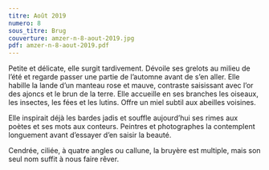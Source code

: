 ```yaml
---
titre: Août 2019
numero: 8
sous_titre: Brug
couverture: amzer-n-8-aout-2019.jpg
pdf: amzer-n-8-aout-2019.pdf
---
```

Petite et délicate, elle surgit tardivement. Dévoile ses grelots au milieu de l’été et regarde passer une partie de l’automne avant de s’en aller. Elle habille la lande d’un manteau rose et mauve, contraste saisissant avec l’or des ajoncs et le brun de la terre. Elle accueille en ses branches les oiseaux, les insectes, les fées et les lutins. Offre un miel subtil aux abeilles voisines. 

Elle inspirait déjà les bardes jadis et souffle aujourd’hui ses rimes aux poètes et ses mots aux conteurs. Peintres et photographes la contemplent longuement avant d’essayer d’en saisir la beauté.

Cendrée, ciliée, à quatre angles ou callune, la bruyère est multiple, mais son seul nom suffit à nous faire rêver.


